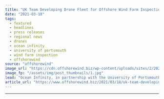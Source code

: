```yaml
---
title: "UK Team Developing Drone Fleet for Offshore Wind Farm Inspection"
date: "2021-03-18"
tags: 
  - featured
  - headlines
  - press releases
  - regional news
  - drones
  - ocean infinity
  - university of portsmouth
  - wind farm inspection
  - offshorewind
source: "offshorewind"
image_url: "https://cdn.offshorewind.biz/wp-content/uploads/sites/2/2021/03/18105004/UK-Team-Developing-Drone-Fleet-for-Offshore-Wind-Farm-Inspection.jpg"
image_fp: "/assets/img/post_thumbnails/1.jpg"
lead: "Ocean Infinity, in partnership with the University of Portsmouth, Airborne Robotics and Bentley Telecom,"
article_url: "https://www.offshorewind.biz/2021/03/18/uk-team-developing-drone-fleet-for-offshore-wind-farm-inspection/"
---
```


---
